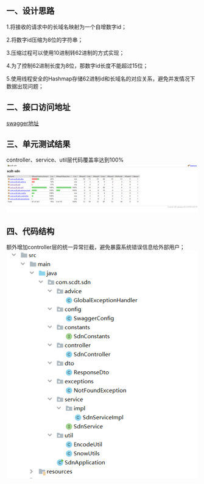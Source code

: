 ## 一、设计思路

1.将接收的请求中的长域名映射为一个自增数字id；

2.将数字id压缩为8位的字符串；

3.压缩过程可以使用10进制转62进制的方式实现；

4.为了控制62进制长度为8位，那数字id长度不能超过15位；

5.使用线程安全的Hashmap存储62进制id和长域名的对应关系，避免并发情况下数据出现问题；


## 二、接口访问地址

[swagger地址](http://127.0.0.1:8080/sdn-web/swagger-ui.html#/%E5%86%85%E9%83%A8%E6%8E%A7%E5%88%B6%E5%B1%82)

## 三、单元测试结果
controller、service、util层代码覆盖率达到100%
![单元测试结果](jacoco覆盖率结果.png)

## 四、代码结构
额外增加controller层的统一异常拦截，避免暴露系统错误信息给外部用户；
![代码结构](代码结构.png)
